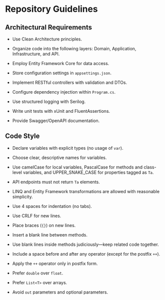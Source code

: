 # Repository Guidelines

## Architectural Requirements
- Use Clean Architecture principles.
- Organize code into the following layers: Domain, Application, Infrastructure, and API.
- Employ Entity Framework Core for data access.
- Store configuration settings in `appsettings.json`.
- Implement RESTful controllers with validation and DTOs.
- Configure dependency injection within `Program.cs`.
- Use structured logging with Serilog.
- Write unit tests with xUnit and FluentAssertions.
- Provide Swagger/OpenAPI documentation.

## Code Style
- Declare variables with explicit types (no usage of `var`).
- Choose clear, descriptive names for variables.
- Use camelCase for local variables, PascalCase for methods and class-level variables, and UPPER_SNAKE_CASE for properties tagged as `Ta`.
- API endpoints must not return `Ta` elements.
- LINQ and Entity Framework transformations are allowed with reasonable simplicity.
- Use 4 spaces for indentation (no tabs).
- Use CRLF for new lines.
- Place braces (`{}`) on new lines.
- Insert a blank line between methods.
- Use blank lines inside methods judiciously—keep related code together.
- Include a space before and after any operator (except for the postfix `++`).
- Apply the `++` operator only in postfix form.
- Prefer `double` over `float`.
- Prefer `List<T>` over arrays.
- Avoid `out` parameters and optional parameters.
